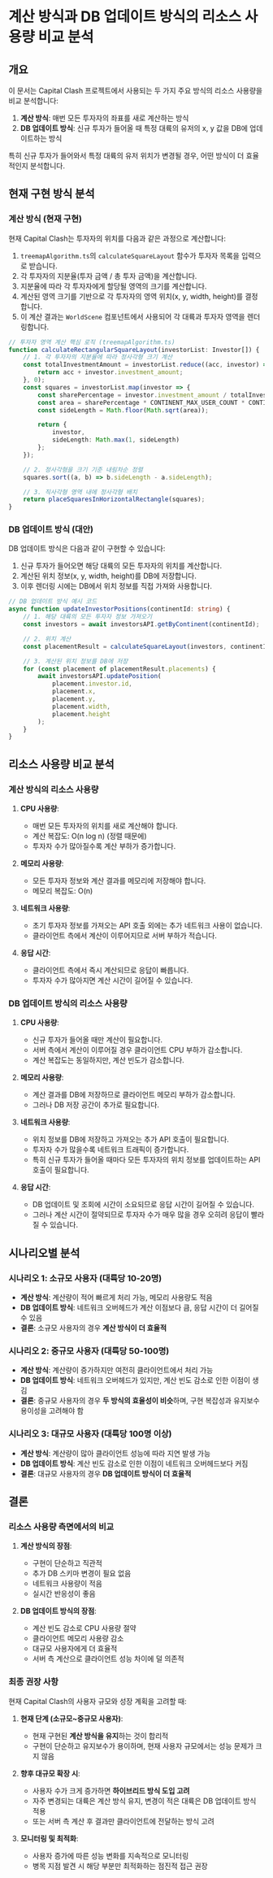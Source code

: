 # 계산 방식과 DB 업데이트 방식의 리소스 사용량 비교 분석

## 개요

이 문서는 Capital Clash 프로젝트에서 사용되는 두 가지 주요 방식의 리소스 사용량을 비교 분석합니다:
1. **계산 방식**: 매번 모든 투자자의 좌표를 새로 계산하는 방식
2. **DB 업데이트 방식**: 신규 투자가 들어올 때 특정 대륙의 유저의 x, y 값을 DB에 업데이트하는 방식

특히 신규 투자가 들어와서 특정 대륙의 유저 위치가 변경될 경우, 어떤 방식이 더 효율적인지 분석합니다.

## 현재 구현 방식 분석

### 계산 방식 (현재 구현)

현재 Capital Clash는 투자자의 위치를 다음과 같은 과정으로 계산합니다:

1. `treemapAlgorithm.ts`의 `calculateSquareLayout` 함수가 투자자 목록을 입력으로 받습니다.
2. 각 투자자의 지분율(투자 금액 / 총 투자 금액)을 계산합니다.
3. 지분율에 따라 각 투자자에게 할당될 영역의 크기를 계산합니다.
4. 계산된 영역 크기를 기반으로 각 투자자의 영역 위치(x, y, width, height)를 결정합니다.
5. 이 계산 결과는 `WorldScene` 컴포넌트에서 사용되어 각 대륙과 투자자 영역을 렌더링합니다.

```typescript
// 투자자 영역 계산 핵심 로직 (treemapAlgorithm.ts)
function calculateRectangularSquareLayout(investorList: Investor[]) {
    // 1. 각 투자자의 지분율에 따라 정사각형 크기 계산
    const totalInvestmentAmount = investorList.reduce((acc, investor) => {
        return acc + investor.investment_amount;
    }, 0);
    const squares = investorList.map(investor => {
        const sharePercentage = investor.investment_amount / totalInvestmentAmount;
        const area = sharePercentage * CONTINENT_MAX_USER_COUNT * CONTINENT_MAX_USER_COUNT;
        const sideLength = Math.floor(Math.sqrt(area));

        return {
            investor,
            sideLength: Math.max(1, sideLength)
        };
    });

    // 2. 정사각형을 크기 기준 내림차순 정렬
    squares.sort((a, b) => b.sideLength - a.sideLength);

    // 3. 직사각형 영역 내에 정사각형 배치
    return placeSquaresInHorizontalRectangle(squares);
}
```

### DB 업데이트 방식 (대안)

DB 업데이트 방식은 다음과 같이 구현할 수 있습니다:

1. 신규 투자가 들어오면 해당 대륙의 모든 투자자의 위치를 계산합니다.
2. 계산된 위치 정보(x, y, width, height)를 DB에 저장합니다.
3. 이후 렌더링 시에는 DB에서 위치 정보를 직접 가져와 사용합니다.

```typescript
// DB 업데이트 방식 예시 코드
async function updateInvestorPositions(continentId: string) {
    // 1. 해당 대륙의 모든 투자자 정보 가져오기
    const investors = await investorsAPI.getByContinent(continentId);

    // 2. 위치 계산
    const placementResult = calculateSquareLayout(investors, continentId);

    // 3. 계산된 위치 정보를 DB에 저장
    for (const placement of placementResult.placements) {
        await investorsAPI.updatePosition(
            placement.investor.id, 
            placement.x, 
            placement.y, 
            placement.width, 
            placement.height
        );
    }
}
```

## 리소스 사용량 비교 분석

### 계산 방식의 리소스 사용량

1. **CPU 사용량**:
   - 매번 모든 투자자의 위치를 새로 계산해야 합니다.
   - 계산 복잡도: O(n log n) (정렬 때문에)
   - 투자자 수가 많아질수록 계산 부하가 증가합니다.

2. **메모리 사용량**:
   - 모든 투자자 정보와 계산 결과를 메모리에 저장해야 합니다.
   - 메모리 복잡도: O(n)

3. **네트워크 사용량**:
   - 초기 투자자 정보를 가져오는 API 호출 외에는 추가 네트워크 사용이 없습니다.
   - 클라이언트 측에서 계산이 이루어지므로 서버 부하가 적습니다.

4. **응답 시간**:
   - 클라이언트 측에서 즉시 계산되므로 응답이 빠릅니다.
   - 투자자 수가 많아지면 계산 시간이 길어질 수 있습니다.

### DB 업데이트 방식의 리소스 사용량

1. **CPU 사용량**:
   - 신규 투자가 들어올 때만 계산이 필요합니다.
   - 서버 측에서 계산이 이루어질 경우 클라이언트 CPU 부하가 감소합니다.
   - 계산 복잡도는 동일하지만, 계산 빈도가 감소합니다.

2. **메모리 사용량**:
   - 계산 결과를 DB에 저장하므로 클라이언트 메모리 부하가 감소합니다.
   - 그러나 DB 저장 공간이 추가로 필요합니다.

3. **네트워크 사용량**:
   - 위치 정보를 DB에 저장하고 가져오는 추가 API 호출이 필요합니다.
   - 투자자 수가 많을수록 네트워크 트래픽이 증가합니다.
   - 특히 신규 투자가 들어올 때마다 모든 투자자의 위치 정보를 업데이트하는 API 호출이 필요합니다.

4. **응답 시간**:
   - DB 업데이트 및 조회에 시간이 소요되므로 응답 시간이 길어질 수 있습니다.
   - 그러나 계산 시간이 절약되므로 투자자 수가 매우 많을 경우 오히려 응답이 빨라질 수 있습니다.

## 시나리오별 분석

### 시나리오 1: 소규모 사용자 (대륙당 10-20명)

- **계산 방식**: 계산량이 적어 빠르게 처리 가능, 메모리 사용량도 적음
- **DB 업데이트 방식**: 네트워크 오버헤드가 계산 이점보다 큼, 응답 시간이 더 길어질 수 있음
- **결론**: 소규모 사용자의 경우 **계산 방식이 더 효율적**

### 시나리오 2: 중규모 사용자 (대륙당 50-100명)

- **계산 방식**: 계산량이 증가하지만 여전히 클라이언트에서 처리 가능
- **DB 업데이트 방식**: 네트워크 오버헤드가 있지만, 계산 빈도 감소로 인한 이점이 생김
- **결론**: 중규모 사용자의 경우 **두 방식의 효율성이 비슷**하며, 구현 복잡성과 유지보수 용이성을 고려해야 함

### 시나리오 3: 대규모 사용자 (대륙당 100명 이상)

- **계산 방식**: 계산량이 많아 클라이언트 성능에 따라 지연 발생 가능
- **DB 업데이트 방식**: 계산 빈도 감소로 인한 이점이 네트워크 오버헤드보다 커짐
- **결론**: 대규모 사용자의 경우 **DB 업데이트 방식이 더 효율적**

## 결론

### 리소스 사용량 측면에서의 비교

1. **계산 방식의 장점**:
   - 구현이 단순하고 직관적
   - 추가 DB 스키마 변경이 필요 없음
   - 네트워크 사용량이 적음
   - 실시간 반응성이 좋음

2. **DB 업데이트 방식의 장점**:
   - 계산 빈도 감소로 CPU 사용량 절약
   - 클라이언트 메모리 사용량 감소
   - 대규모 사용자에게 더 효율적
   - 서버 측 계산으로 클라이언트 성능 차이에 덜 의존적

### 최종 권장 사항

현재 Capital Clash의 사용자 규모와 성장 계획을 고려할 때:

1. **현재 단계 (소규모~중규모 사용자)**: 
   - 현재 구현된 **계산 방식을 유지**하는 것이 합리적
   - 구현이 단순하고 유지보수가 용이하며, 현재 사용자 규모에서는 성능 문제가 크지 않음

2. **향후 대규모 확장 시**:
   - 사용자 수가 크게 증가하면 **하이브리드 방식 도입 고려**
   - 자주 변경되는 대륙은 계산 방식 유지, 변경이 적은 대륙은 DB 업데이트 방식 적용
   - 또는 서버 측 계산 후 결과만 클라이언트에 전달하는 방식 고려

3. **모니터링 및 최적화**:
   - 사용자 증가에 따른 성능 변화를 지속적으로 모니터링
   - 병목 지점 발견 시 해당 부분만 최적화하는 점진적 접근 권장

